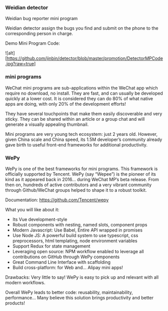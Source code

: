 ### Weidian detector

Weidian bug reporter mini program

Weidian detector assign the bugs you find and submit on the phone to the corresponding person in charge. 

Demo Mini Program Code:

![alt][https://github.com/jinbin/detector/blob/master/promotion/DetectorMPCode.jpg?raw=true]

### mini programs

WeChat mini programs are sub-applications within the WeChat app which require no download, no install. They are fast, and can usually be developed quickly at a lower cost. It is considered they can do 80% of what native apps are doing, with only 20% of the development efforts!

They have several touchpoints that make them easily discoverable and very sticky. They can be shared within an article or a group chat and will generate a visually appealing thumbnail. 

Mini programs are very young tech ecosystem: just 2 years old. However, given China scale and China speed, its 1.5M developer’s community already gave birth to useful front-end frameworks for additional productivity. 

### WePy

WePy is one of the best frameworks for mini programs. This framework is officially supported by Tencent. WePy (say “Wepee”) is the pioneer of its kind as it appeared back in 2016… during WeChat MP’s beta release. From then on, hundreds of active contributors and a very vibrant community through Github/WeChat groups helped to shape it to a robust toolkit.

Documentation: https://github.com/Tencent/wepy

What you will like about it:

- Its Vue development-style
- Robust components with nesting, named slots, component props
- Modern Javascript: Use Babel, Entire API wrapped in promises
- Use Node JS: A powerful build system to use typescript, css preprocessors, html templating, node environment variables
- Support Redux for state management
- Leveraging open source: NPM workflow enabled to leverage all contributions on GitHub through WePy components
- Great Command Line Interface with scaffolding
- Build cross-platform: for Web and… Alipay mini apps!

Drawbacks: Very little to say! WePy is easy to pick up and relevant with all modern workflows.

Overall WePy leads to better code: reusability, maintainability, performance… Many believe this solution brings productivity and better products!

